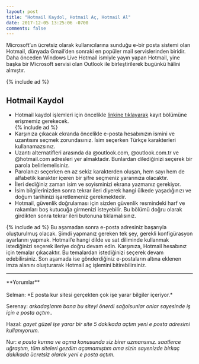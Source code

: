 ```yaml
---
layout: post
title: "Hotmail Kaydol, Hotmail Aç, Hotmail Al"
date: 2017-12-05 13:25:06 -0700
comments: false
---
```


Microsoft’un ücretsiz olarak kullanıcılarına sunduğu e-bir posta sistemi olan Hotmail, dünyada Gmail’den sonraki en popüler mail servislerinden biridir. Daha önceden Windows Live Hotmail ismiyle yayın yapan Hotmail, yine başka bir Microsoft servisi olan Outlook ile birleştirilerek bugünkü hâlini almıştır.

{% include ad %}
<h2>Hotmail Kaydol</h2>
<ul><li>Hotmail kaydol işlemleri için öncelikle <a rel="nofollow" target="_blank" href="https://signup.live.com/signup?wa=wsignin1.0&rpsnv=13&ct=1511545484&rver=6.7.6640.0&wp=MBI_SSL&wreply=https%3A%2F%2Foutlook.live.com%2Fowa%2F%3Fnlp%3D1%26RpsCsrfState%3Dfd557193-3a5c-f91b-e910-c139695f2d98&id=292841&CBCXT=out&lw=1&fl=dob%2Cflname%2Cwld&cobrandid=90015&contextid=15FF541B2E51C793&bk=1511545484&uiflavor=web&uaid=d7a6c7e83f4a4960b4e3bcf12393c9fc&mkt=TR-TR&lc=1055&lic=1">linkine tıklayarak</a> kayıt bölümüne erişmemiz gerekecek.</li>
{% include ad %}
<li>Karşınıza çıkacak ekranda öncelikle e-posta hesabınızın ismini ve uzantısını seçmek zorundasınız. İsim seçerken Türkçe karakterleri kullanamazsınız.</li>
<li>Uzantı alternatifleri arasında da @outlook.com, @outlook.com.tr ve @hotmail.com adresleri yer almaktadır. Bunlardan dilediğinizi seçerek bir parola belirlemelisiniz.</li>
<li>Parolanızı seçerken en az sekiz karakterden oluşan, hem sayı hem de alfabetik karakter içeren bir şifre seçmeniz yararınıza olacaktır.</li>
<li>İleri dediğiniz zaman isim ve soyisminizi ekrana yazmanız gerekiyor. </li>
<li>İsim bilgilerinizden sonra tekrar ileri diyerek hangi ülkede yaşadığınızı ve doğum tarihinizi işaretlemeniz gerekmektedir.</li>
<li>Hotmail, güvenlik doğrulaması için sizden güvenlik resmindeki harf ve rakamları boş kutucuğa girmenizi isteyebilir. Bu bölümü doğru olarak girdikten sonra tekrar ileri butonuna tıklamalısınız.</li></ul>
{% include ad %}
Bu aşamadan sonra e-posta adresiniz başarıyla oluşturulmuş olacak. Şimdi yapmanız gereken tek şey, gerekli konfigürasyon ayarlarını yapmak. Hotmail’e hangi dilde ve sat diliminde kullanmak istediğinizi seçerek ileriye doğru devam edin. Karşınıza, Hotmail hesabınız için temalar çıkacaktır. Bu temalardan istediğinizi seçerek devam edebilirsiniz. Son aşamada ise gönderdiğiniz e-postaların altına eklenen imza alanını oluşturarak Hotmail aç işlemini bitirebilirsiniz.

<hr>
**Yorumlar**<br/><br/>
Selman: *E posta kur sitesi gerçekten çok işe yarar bilgiler içeriyor.*

Serenay: *arkadaşlarım bana bu siteyi önerdi sağolsunlar onlar sayesinde iş için e posta açtım..*

Hazal: *gayet güzel işe yarar bir site 5 dakikada açtım yeni e posta adresimi kullanıyorum.*

Nur: *e posta kurma ve açma konusunda siz birer uzmansınız. saatlerce uğraştım, tüm siteleri gezdim açamamıştım ama sizin sayenizde birkaç dakikada ücretsiz olarak yeni e posta açtım.*
